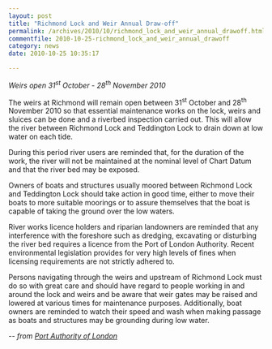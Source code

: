 ```yaml
---
layout: post
title: "Richmond Lock and Weir Annual Draw-off"
permalink: /archives/2010/10/richmond_lock_and_weir_annual_drawoff.html
commentfile: 2010-10-25-richmond_lock_and_weir_annual_drawoff
category: news
date: 2010-10-25 10:35:17

---
```


*Weirs open 31<sup>st</sup> October - 28<sup>th</sup> November 2010*

The weirs at Richmond will remain open between 31<sup>st</sup> October and 28<sup>th</sup> November 2010 so that essential maintenance works on the lock, weirs and sluices can be done and a riverbed inspection carried out. This will allow the river between Richmond Lock and Teddington Lock to drain down at low water on each tide.

During this period river users are reminded that, for the duration of the work, the river will not be maintained at the nominal level of Chart Datum and that the river bed may be exposed.

Owners of boats and structures usually moored between Richmond Lock and Teddington Lock should take action in good time, either to move their boats to more suitable moorings or to assure themselves that the boat is capable of taking the ground over the low waters.

River works licence holders and riparian landowners are reminded that any interference with the foreshore such as dredging, excavating or disturbing the river bed requires a licence from the Port of London Authority. Recent environmental legislation provides for very high levels of fines when licensing requirements are not strictly adhered to.

Persons navigating through the weirs and upstream of Richmond Lock must do so with great care and should have regard to people working in and around the lock and weirs and be aware that weir gates may be raised and lowered at various times for maintenance purposes. Additionally, boat owners are reminded to watch their speed and wash when making passage as boats and structures may be grounding during low water.

<cite>-- from [Port Authority of London](http://www.pla.co.uk/display_fixedpage.cfm/id/2695/site/navigation</cite>)
